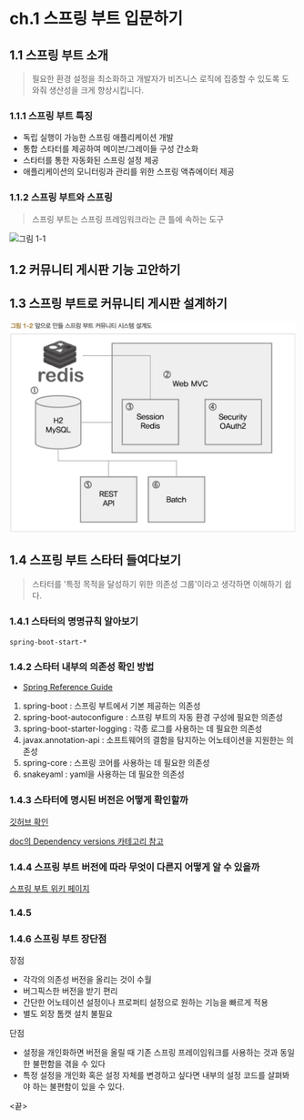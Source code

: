 # ch.1 스프링 부트 입문하기

## 1.1 스프링 부트 소개
> 필요한 환경 설정을 최소화하고 개발자가 비즈니스 로직에 집중할 수 있도록 도와줘 생산성을 크게 향상시킵니다.

### 1.1.1 스프링 부트 특징
* 독립 실행이 가능한 스프링 애플리케이션 개발
* 통합 스타터를 제공하여 메이븐/그레이들 구성 간소화
* 스타터를 통한 자동화된 스프링 설정 제공
* 애플리케이션의 모니터링과 관리를 위한 스프링 액츄에이터 제공

### 1.1.2 스프링 부트와 스프링
> 스프링 부트는 스프링 프레임워크라는 큰 틀에 속하는 도구  

![그림 1-1](./images/그림1-1.jpg) 

## 1.2 커뮤니티 게시판 기능 고안하기

## 1.3 스프링 부트로 커뮤니티 게시판 설계하기
![그림 1-2](./images/그림1-2.jpg)

## 1.4 스프링 부트 스타터 들여다보기
> 스타터를 '특정 목적을 달성하기 위한 의존성 그룹'이라고 생각하면 이해하기 쉽다.

### 1.4.1 스타터의 명명규칙 알아보기

```spring-boot-start-*```

### 1.4.2 스타터 내부의 의존성 확인 방법

* [Spring Reference Guide](https://docs.spring.io/spring-boot/docs/current/reference/htmlsingle/)

1. spring-boot : 스프링 부트에서 기본 제공하는 의존성
1. spring-boot-autoconfigure : 스프링 부트의 자동 환경 구성에 필요한 의존성
1. spring-boot-starter-logging : 각종 로그를 사용하는 데 필요한 의존성
1. javax.annotation-api : 소프트웨어의 결함을 탐지하는 어노테이션을 지원한는 의존성
1. spring-core : 스프링 코어를 사용하는 데 필요한 의존성
1. snakeyaml : yaml을 사용하는 데 필요한 의존성

### 1.4.3 스타터에 명시된 버전은 어떻게 확인할까

[깃허브 확인](https://github.com/spring-projects/spring-boot)

[doc의 Dependency versions 카테고리 참고](https://docs.spring.io/spring-boot/docs/current/reference/html/)

### 1.4.4 스프링 부트 버전에 따라 무엇이 다른지 어떻게 알 수 있을까
[스프링 부트 위키 페이지](https://github.com/spring-projects/spring-boot)

### 1.4.5
### 1.4.6 스프링 부트 장단점
장점
* 각각의 의존성 버전을 올리는 것이 수월
* 버그픽스한 버전을 받기 편리
* 간단한 어노테이션 설정이나 프로퍼티 설정으로 원하는 기능을 빠르게 적용
* 별도 외장 톰캣 설치 불필요

단점
* 설정을 개인화하면 버전을 올릴 때 기존 스프링 프레이임워크를 사용하는 것과 동일한 불편함을 겪을 수 있다
* 특정 설정을 개인화 혹은 설정 자체를 변경하고 싶다면 내부의 설정 코드를 살펴봐야 하는 불편함이 있을 수 있다.

<끝>